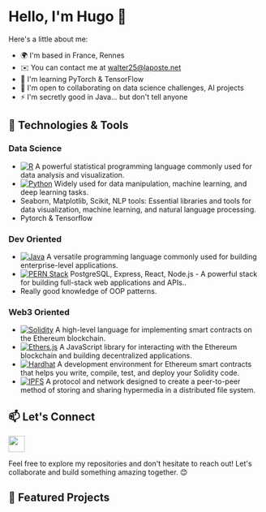 # Hello, I'm Hugo 👋

Here's a little about me:

*   🌍  I'm based in France, Rennes
*   ✉️  You can contact me at [walter25@laposte.net](mailto:walter25@laposte.net)
*   🧠  I'm learning PyTorch & TensorFlow
*   🤝  I'm open to collaborating on data science challenges, AI projects
*   ⚡  I'm secretly good in Java... but don't tell anyone

## 🔧 Technologies & Tools

### Data Science
- [![R](https://img.shields.io/badge/-R-276DC3?style=flat&logo=R&logoColor=white)](https://www.r-project.org/) A powerful statistical programming language commonly used for data analysis and visualization.
- [![Python](https://img.shields.io/badge/-Python-3776AB?style=flat&logo=Python&logoColor=white)](https://www.python.org/) Widely used for data manipulation, machine learning, and deep learning tasks.
- Seaborn, Matplotlib, Scikit, NLP tools: Essential libraries and tools for data visualization, machine learning, and natural language processing.
- Pytorch & Tensorflow

### Dev Oriented
- [![Java](https://img.shields.io/badge/-Java-007396?style=flat&logo=Java&logoColor=white)](https://www.java.com/) A versatile programming language commonly used for building enterprise-level applications.
- [![PERN Stack](https://img.shields.io/badge/PERN-000000?style=flat&logo=PostgreSQL&logoColor=white)](https://www.postgresql.org/) PostgreSQL, Express, React, Node.js - A powerful stack for building full-stack web applications and APIs..
- Really good knowledge of OOP patterns.

### Web3 Oriented
- [![Solidity](https://img.shields.io/badge/-Solidity-363636?style=flat&logo=Solidity&logoColor=white)](https://soliditylang.org/) A high-level language for implementing smart contracts on the Ethereum blockchain.
- [![Ethers.js](https://img.shields.io/badge/-Ethers.js-F68D12?style=flat&logo=ethereum&logoColor=white)](https://docs.ethers.io/v5/) A JavaScript library for interacting with the Ethereum blockchain and building decentralized applications.
- [![Hardhat](https://img.shields.io/badge/-Hardhat-4630EB?style=flat&logo=Hardhat&logoColor=white)](https://hardhat.org/) A development environment for Ethereum smart contracts that helps you write, compile, test, and deploy your Solidity code.
- [![IPFS](https://img.shields.io/badge/-IPFS-65C2CB?style=flat&logo=IPFS&logoColor=white)](https://ipfs.io/) A protocol and network designed to create a peer-to-peer method of storing and sharing hypermedia in a distributed file system.



## 📫 Let's Connect

<p align="left"> <a href="https://www.linkedin.com/in/hugo-walter-774960142" target="_blank" rel="noreferrer"> <picture> <source media="(prefers-color-scheme: dark)" srcset="https://raw.githubusercontent.com/danielcranney/readme-generator/main/public/icons/socials/linkedin-dark.svg" /> <source media="(prefers-color-scheme: light)" srcset="https://raw.githubusercontent.com/danielcranney/readme-generator/main/public/icons/socials/linkedin.svg" /> <img src="https://raw.githubusercontent.com/danielcranney/readme-generator/main/public/icons/socials/linkedin.svg" width="32" height="32" /> </picture> </a></p>

Feel free to explore my repositories and don't hesitate to reach out! Let's collaborate and build something amazing together. 😊


## 🌟 Featured Projects
